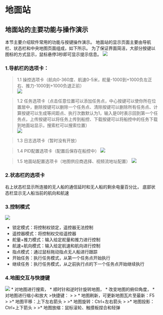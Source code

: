 # 地面站

## 地面站的主要功能与操作演示
本节主要介绍软件常用的功能与按键操作演示。
地面站的显示页面主要由导航栏、状态栏和中央地图页面组成，如下所示。
为了保证界面简洁，大部分按键以图标的方式显示，鼠标悬停3秒即可显示提示信息。
<image src="Images/Overall Ground Station.png">  

### 1.导航栏的选项卡：

>1.1 操控选项卡（航向0-360度、航速0-5米，舵量-1000到+1000负左正右、推力-1000到+1000负退正前）  
><image src="Images/Manipulation tab.png">

>1.2 任务选项卡（点击任意位置可以添加任务点，中心按键可以使你所在位置居中，删除按键可以删除一个任务点、清除按键可以删除所有任务点、计算按键可以生成等间距点、执行次数默认为1，输入是0时表示回到第一个任务点，上传按键可以将任务上传到船控、下载按键可以将船控中的任务下载到地面站显示，搜索栏可以搜索位置）  
><image src="Images/Ground Station Task Mode.png">

>1.3 日志选项卡（暂时没有开放）  

>1.4 PID配置选项卡（配置后保存在船控中）
><image src="Images/Ground station pid configuration.png">

>1.5 地面站配置选项卡（地图供应商选择、视频流地址配置）
><image src="Images/Ground Station Configuration.png">

### 2.状态栏的选项卡

右上状态栏显示所连接的无人船的通信延时和无人船的剩余电量百分比，
底部状态栏显示无人船当前的航向和航速
### 3.控制模式
<image src="Images/control model.png">

* 锁定模式：将控制权锁定，遥控器无法控制
* 遥控器模式：将控制权交给遥控器
* 舵量+推力模式：输入给定舵量和推力进行控制
* 航速+航向模式：输入给定航速和航向进行控制
* 指点模式：通过鼠标拖动指点无人船进行跟踪
* 开始任务：执行任务模式，从第一个任务点开始执行
* 继续任务：执行任务模式，从之前执行点的下一个任务点开始继续执行

### 4.地图交互与快捷键
<image src="Images\Map interaction.png">
* 对地图进行搜索，
* 顺时针和逆时针旋转地图，
* 改变地图的俯仰角度，
* 对地图进行缩小和放大
>快捷键：
> 
> * 地图刷新，可更新地图瓦片至最新：F5
> 
>* 地图平移：上下左右箭头
> 
>* 地图旋转：Ctrl+左右箭头
> 
>* 地图投影：Ctrl+上下箭头
> 
>* 地图放缩：鼠标滚轮、触摸板捏合和轻弹
